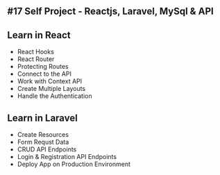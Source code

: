 ## #17 Self Project - Reactjs, Laravel, MySql & API

## Learn in React

- React Hooks
- React Router
- Protecting Routes
- Connect to the API
- Work with Context API
- Create Multiple Layouts
- Handle the Authentication

## Learn in Laravel

- Create Resources
- Form Requst Data
- CRUD API Endpoints
- Login & Registration API Endpoints
- Deploy App on Production Environment
